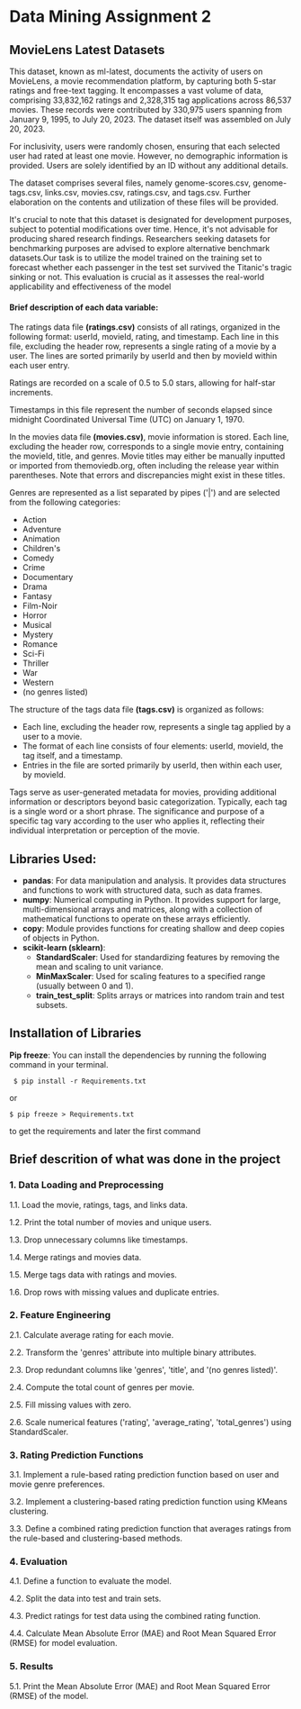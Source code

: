 # Data Mining Assignment 2
## MovieLens Latest Datasets 
This dataset, known as ml-latest, documents the activity of users on MovieLens, a movie recommendation platform, by capturing both 5-star ratings and free-text tagging. It encompasses a vast volume of data, comprising 33,832,162 ratings and 2,328,315 tag applications across 86,537 movies. These records were contributed by 330,975 users spanning from January 9, 1995, to July 20, 2023. The dataset itself was assembled on July 20, 2023.

For inclusivity, users were randomly chosen, ensuring that each selected user had rated at least one movie. However, no demographic information is provided. Users are solely identified by an ID without any additional details.

The dataset comprises several files, namely genome-scores.csv, genome-tags.csv, links.csv, movies.csv, ratings.csv, and tags.csv. Further elaboration on the contents and utilization of these files will be provided.

It's crucial to note that this dataset is designated for development purposes, subject to potential modifications over time. Hence, it's not advisable for producing shared research findings. Researchers seeking datasets for benchmarking purposes are advised to explore alternative benchmark datasets.Our task is to utilize the model trained on the training set to forecast whether each passenger in the test set survived the Titanic's tragic sinking or not. This evaluation is crucial as it assesses the real-world applicability and effectiveness of the model

#### Brief description of each data variable:

The ratings data file **(ratings.csv)** consists of all ratings, organized in the following format: userId, movieId, rating, and timestamp. Each line in this file, excluding the header row, represents a single rating of a movie by a user. The lines are sorted primarily by userId and then by movieId within each user entry.

Ratings are recorded on a scale of 0.5 to 5.0 stars, allowing for half-star increments.

Timestamps in this file represent the number of seconds elapsed since midnight Coordinated Universal Time (UTC) on January 1, 1970.

In the movies data file **(movies.csv)**, movie information is stored. Each line, excluding the header row, corresponds to a single movie entry, containing the movieId, title, and genres. Movie titles may either be manually inputted or imported from themoviedb.org, often including the release year within parentheses. Note that errors and discrepancies might exist in these titles.

Genres are represented as a list separated by pipes ('|') and are selected from the following categories:
  - Action
  - Adventure
  - Animation
  - Children's
  - Comedy
  - Crime
  - Documentary
  - Drama
  - Fantasy
  - Film-Noir
  - Horror
  - Musical
  - Mystery
  - Romance
  - Sci-Fi
  - Thriller
  - War
  - Western
  - (no genres listed)

The structure of the tags data file **(tags.csv)** is organized as follows:

- Each line, excluding the header row, represents a single tag applied by a user to a movie.
- The format of each line consists of four elements: userId, movieId, the tag itself, and a timestamp.
- Entries in the file are sorted primarily by userId, then within each user, by movieId.

Tags serve as user-generated metadata for movies, providing additional information or descriptors beyond basic categorization. Typically, each tag is a single word or a short phrase. The significance and purpose of a specific tag vary according to the user who applies it, reflecting their individual interpretation or perception of the movie.

## Libraries Used:
- **pandas**: For data manipulation and analysis. It provides data structures and functions to work with structured data, such as data frames.
- **numpy**: Numerical computing in Python. It provides support for large, multi-dimensional arrays and matrices, along with a collection of mathematical functions to operate on these arrays efficiently.
- **copy**: Module provides functions for creating shallow and deep copies of objects in Python.
- **scikit-learn (sklearn)**:
    - **StandardScaler**: Used for standardizing features by removing the mean and scaling to unit variance.
    - **MinMaxScaler**: Used for scaling features to a specified range (usually between 0 and 1).
    - **train_test_split**: Splits arrays or matrices into random train and test subsets.


## Installation of Libraries
**Pip freeze**: You can install the dependencies by running the following command in your terminal.

     $ pip install -r Requirements.txt 

or 

    $ pip freeze > Requirements.txt 

to get the requirements and later the first command

## Brief descrition of what was done in the project
### 1. Data Loading and Preprocessing

  1.1. Load the movie, ratings, tags, and links data.
  
  1.2. Print the total number of movies and unique users.
  
  1.3. Drop unnecessary columns like timestamps.
  
  1.4. Merge ratings and movies data.
  
  1.5. Merge tags data with ratings and movies.
  
  1.6. Drop rows with missing values and duplicate entries.

### 2. Feature Engineering
  2.1. Calculate average rating for each movie.
  
  2.2. Transform the 'genres' attribute into multiple binary attributes.
  
  2.3. Drop redundant columns like 'genres', 'title', and '(no genres listed)'.
  
  2.4. Compute the total count of genres per movie.
  
  2.5. Fill missing values with zero.
  
  2.6. Scale numerical features ('rating', 'average_rating', 'total_genres') using StandardScaler.

### 3. Rating Prediction Functions
  3.1. Implement a rule-based rating prediction function based on user and movie genre preferences.
  
  3.2. Implement a clustering-based rating prediction function using KMeans clustering.
  
  3.3. Define a combined rating prediction function that averages ratings from the rule-based and clustering-based methods.

### 4. Evaluation
  4.1. Define a function to evaluate the model.
  
  4.2. Split the data into test and train sets.
  
  4.3. Predict ratings for test data using the combined rating function.
  
  4.4. Calculate Mean Absolute Error (MAE) and Root Mean Squared Error (RMSE) for model evaluation.

### 5. Results
  
  5.1. Print the Mean Absolute Error (MAE) and Root Mean Squared Error (RMSE) of the model.
